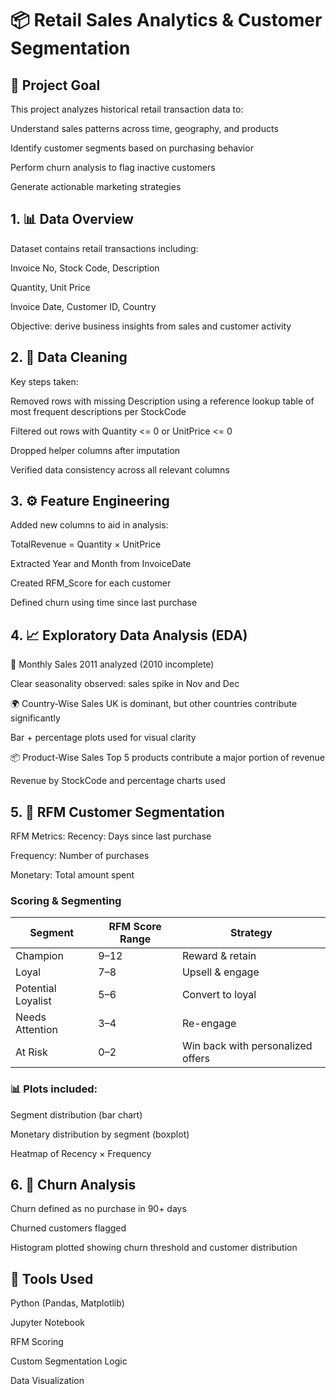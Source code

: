 # 📦 Retail Sales Analytics & Customer Segmentation
## 🚀 Project Goal
This project analyzes historical retail transaction data to:

Understand sales patterns across time, geography, and products

Identify customer segments based on purchasing behavior

Perform churn analysis to flag inactive customers

Generate actionable marketing strategies


## 1. 📊 Data Overview
Dataset contains retail transactions including:

Invoice No, Stock Code, Description

Quantity, Unit Price

Invoice Date, Customer ID, Country

Objective: derive business insights from sales and customer activity


## 2. 🧹 Data Cleaning
Key steps taken:

Removed rows with missing Description using a reference lookup table of most frequent descriptions per StockCode

Filtered out rows with Quantity <= 0 or UnitPrice <= 0

Dropped helper columns after imputation

Verified data consistency across all relevant columns

## 3. ⚙️ Feature Engineering
Added new columns to aid in analysis:

TotalRevenue = Quantity × UnitPrice

Extracted Year and Month from InvoiceDate

Created RFM_Score for each customer

Defined churn using time since last purchase

## 4. 📈 Exploratory Data Analysis (EDA)
📅 Monthly Sales
2011 analyzed (2010 incomplete)

Clear seasonality observed: sales spike in Nov and Dec

🌍 Country-Wise Sales
UK is dominant, but other countries contribute significantly

Bar + percentage plots used for visual clarity

📦 Product-Wise Sales
Top 5 products contribute a major portion of revenue

Revenue by StockCode and percentage charts used

## 5. 🎯 RFM Customer Segmentation
RFM Metrics:
Recency: Days since last purchase

Frequency: Number of purchases

Monetary: Total amount spent

### Scoring & Segmenting

| Segment              | RFM Score Range | Strategy                         |
|----------------------|-----------------|----------------------------------|
| Champion             | 9–12            | Reward & retain                  |
| Loyal                | 7–8             | Upsell & engage                  |
| Potential Loyalist   | 5–6             | Convert to loyal                 |
| Needs Attention      | 3–4             | Re-engage                        |
| At Risk              | 0–2             | Win back with personalized offers |


### 📊 Plots included:

Segment distribution (bar chart)

Monetary distribution by segment (boxplot)

Heatmap of Recency × Frequency


## 6. 🔁 Churn Analysis
Churn defined as no purchase in 90+ days

Churned customers flagged

Histogram plotted showing churn threshold and customer distribution

## 🧠 Tools Used
Python (Pandas, Matplotlib)

Jupyter Notebook

RFM Scoring

Custom Segmentation Logic

Data Visualization